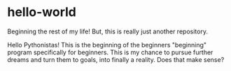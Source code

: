 # hello-world
Beginning the rest of my life! But, this is really just another repository.

Hello Pythonistas! This is the beginning of the beginners "beginning" program specifically for beginners.
This is my chance to pursue further dreams and turn them to goals, into finally a reality. Does that make sense? 
